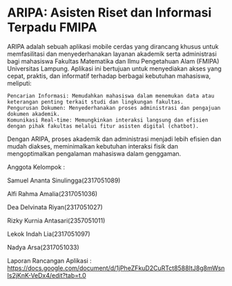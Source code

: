 # ARIPA: Asisten Riset dan Informasi Terpadu FMIPA

ARIPA adalah sebuah aplikasi mobile cerdas yang dirancang khusus untuk memfasilitasi dan menyederhanakan layanan akademik serta administrasi bagi mahasiswa Fakultas Matematika dan Ilmu Pengetahuan Alam (FMIPA) Universitas Lampung. Aplikasi ini bertujuan untuk menyediakan akses yang cepat, praktis, dan informatif terhadap berbagai kebutuhan mahasiswa, meliputi:

    Pencarian Informasi: Memudahkan mahasiswa dalam menemukan data atau keterangan penting terkait studi dan lingkungan fakultas.
    Pengurusan Dokumen: Menyederhanakan proses administrasi dan pengajuan dokumen akademik.
    Komunikasi Real-time: Memungkinkan interaksi langsung dan efisien dengan pihak fakultas melalui fitur asisten digital (chatbot).

Dengan ARIPA, proses akademik dan administrasi menjadi lebih efisien dan mudah diakses, meminimalkan kebutuhan interaksi fisik dan mengoptimalkan pengalaman mahasiswa dalam genggaman.

Anggota Kelompok :

Samuel Ananta Sinulingga(2317051089)

Alfi Rahma Amalia(2317051036)

Dea Delvinata Riyan(2317051027)

Rizky Kurnia Antasari(2357051011)

Lekok Indah Lia(2317051097)

Nadya Arsa(2317051033)

Laporan Rancangan Aplikasi : 
https://docs.google.com/document/d/1jPheZFkuD2CuRTct8588ItJ8g8mWsnIs2jKnK-VeDx4/edit?tab=t.0


